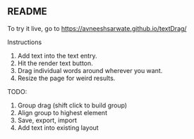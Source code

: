 ## README
To try it live, go to https://avneeshsarwate.github.io/textDrag/

Instructions
1. Add text into the text entry. 
2. Hit the render text button.
3. Drag individual words around wherever you want.
4. Resize the page for weird results.




TODO:
1. Group drag (shift click to build group)
2. Align group to highest element
3. Save, export, import 
4. Add text into existing layout
